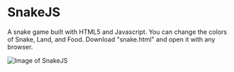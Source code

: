 # SnakeJS
A snake game built with HTML5 and Javascript.
You can change the colors of Snake, Land, and Food.
Download "snake.html" and open it with any browser.
  
 ![Image of SnakeJS](https://github.com/ahmed-osama-iv/SnakeJS/blob/master/image.png)
